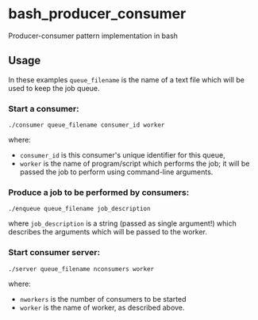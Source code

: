 bash_producer_consumer
======================

Producer-consumer pattern implementation in bash

Usage
-----
In these examples `queue_filename` is the name of a text file which will be used to keep the job queue.

### Start a consumer:

    ./consumer queue_filename consumer_id worker
    
where:
* `consumer_id` is this consumer's unique identifier for this queue,
* `worker` is the name of program/script which performs the job; it will be passed the job to perform using command-line arguments.

### Produce a job to be performed by consumers:

    ./enqueue queue_filename job_description
    
where `job_description` is a string (passed as single argument!) which describes the arguments which will be passed to the worker.

### Start consumer server:

    ./server queue_filename nconsumers worker
    
where:
* `nworkers` is the number of consumers to be started
* `worker` is the name of worker, as described above.
